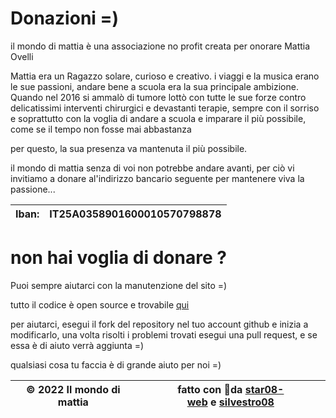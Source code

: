 # Donazioni =)

il mondo di mattia è una associazione no profit creata per onorare Mattia Ovelli





Mattia era un Ragazzo solare, curioso e creativo. i viaggi e la musica erano le sue passioni, andare bene a scuola era la sua principale ambizione. Quando nel 2016 si ammalò di tumore lottò con tutte le sue forze contro delicatissimi interventi chirurgici e devastanti terapie, sempre con il sorriso e soprattutto con la voglia di andare a scuola e imparare il più possibile, come se il tempo non fosse mai abbastanza

per questo, la sua presenza va mantenuta il più possibile. 

il mondo di mattia senza di voi non potrebbe andare avanti, per ciò vi invitiamo a donare al'indirizzo bancario seguente per mantenere viva la passione...

| Iban: | IT25A0358901600010570798878 |
| ----- | --------------------------- |



# non hai voglia di donare ?



Puoi sempre aiutarci con la manutenzione del sito =) 

tutto il codice è open source e trovabile [qui](https://github.com/star08-web/ilmondodimattia)

per aiutarci, esegui il fork del repository nel tuo account github e inizia a modificarlo, una volta risolti i problemi trovati esegui una pull request, e se essa è di aiuto verrà aggiunta =) 



qualsiasi cosa tu faccia è di grande aiuto per noi =)





| ©️ 2022 Il mondo di mattia | fatto con 💖da [star08-web](https://github.com/star08-web) e [silvestro08](https://github.com/silvestro08) |
| -------------------------- | ---------------------------------------------------------------------------------------------------------- |


